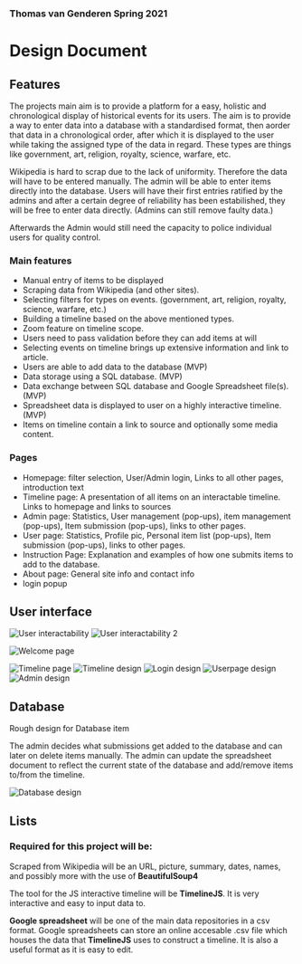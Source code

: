 ### Thomas van Genderen Spring 2021 

# Design Document

## Features

The projects main aim is to provide a platform for a easy, holistic and chronological display of historical events for its users. The aim is to provide a way to enter data into a database with a standardised format, then aorder that data in a chronological order, after which it is displayed to the user while taking the assigned type of the data in regard. These types are things like government, art, religion, royalty, science, warfare, etc.

Wikipedia is hard to scrap due to the lack of uniformity. Therefore the data will have to be entered manually. The admin will be able to enter items directly into the database. Users will have their first entries ratified by the admins and after a certain degree of reliability has been estabilished, they will be free to enter data directly. (Admins can still remove faulty data.)

Afterwards the Admin would still need the capacity to police individual users for quality control.

### Main features 
- Manual entry of items to be displayed
- Scraping data from Wikipedia (and other sites).
- Selecting filters for types on events. (government, art, religion, royalty, science, warfare, etc.)
- Building a timeline based on the above mentioned types.
- Zoom feature on timeline scope.
- Users need to pass validation before they can add items at will
- Selecting events on timeline brings up extensive information and link to article.
- Users are able to add data to the database (MVP)
- Data storage using a SQL database. (MVP)
- Data exchange between SQL database and Google Spreadsheet file(s). (MVP)
- Spreadsheet data is displayed to user on a highly interactive timeline. (MVP)
- Items on timeline contain a link to source and optionally some media content.

### Pages
- Homepage: filter selection, User/Admin login, Links to all other pages, introduction text
- Timeline page: A presentation of all items on an interactable timeline. Links to homepage and links to sources
- Admin page: Statistics, User management (pop-ups), item management (pop-ups), Item submission (pop-ups), links to other pages. 
- User page: Statistics, Profile pic, Personal item list (pop-ups), Item submission (pop-ups), links to other pages.
- Instruction Page: Explanation and examples of how one submits items to add to the database.
- About page: General site info and contact info
- login popup

## User interface

![User interactability](doc/Interaction_Design_1.png)
![User interactability 2](doc/Final_Interaction_Scheme.png)

![Welcome page](doc/Welcome_page_2.png)

![Timeline page](doc/Timeline_page_2.png)
![Timeline design](doc/Final_Timeline_Page.png)
![Login design](doc/Final_Login_Page.png)
![Userpage design](doc/Final_User_Page.png)
![Admin design](doc/Final_Admin_Page.png)


## Database
Rough design for Database item

The admin decides what submissions get added to the database and can later on delete items manually. 
The admin can update the spreadsheet document to reflect the current state of the database and add/remove items to/from the timeline.

![Database design](doc/Timeline_Item_UML.png)

## Lists
### Required for this project will be:

Scraped from Wikipedia will be an URL, picture, summary, dates, names, and possibly more with the use of __BeautifulSoup4__

The tool for the JS interactive timeline will be __TimelineJS__. It is very interactive and easy to input data to.

__Google spreadsheet__ will be one of the main data repositories in a csv format. Google spreadsheets can store an online accesable .csv file which houses the data that __TimelineJS__ uses to construct a timeline. It is also a useful format as it is easy to edit.

